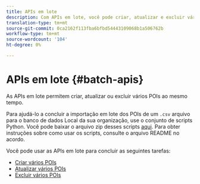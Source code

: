 ```yaml
---
title: APIs em lote
description: Com APIs em lote, você pode criar, atualizar e excluir vários POIs.
translation-type: tm+mt
source-git-commit: 0ca2162f113fba6bfbd54443109068b1a506762b
workflow-type: tm+mt
source-wordcount: '104'
ht-degree: 0%

---
```



# APIs em lote {#batch-apis}

As APIs em lote permitem criar, atualizar ou excluir vários POIs ao mesmo tempo.

Para ajudá-lo a concluir a importação em lote dos POIs de um `.csv` arquivo para o banco de dados Local da sua organização, use o conjunto de scripts Python. Você pode baixar o arquivo zip desses scripts [aqui](https://github.com/adobe/places-scripts). Para obter instruções sobre como usar os scripts, consulte o arquivo README no acordo.

Você pode usar as APIs em lote para concluir as seguintes tarefas:

* [Criar vários POIs](/help/web-service-api/api-usage/manage-pois/batch-apis/create-multiple-pois.md)
* [Atualizar vários POIs](/help/web-service-api/api-usage/manage-pois/batch-apis/update-multiple-pois.md)
* [Excluir vários POIs](/help/web-service-api/api-usage/manage-pois/batch-apis/delete-multiple-pois.md)
